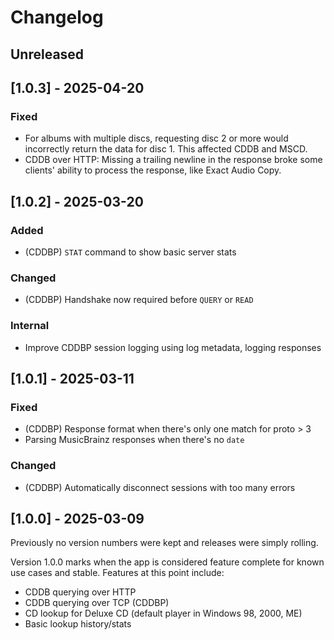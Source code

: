 # Changelog

<!--
Each new version should contain a heading with the version and release date.

Sub-headings should group changes by type. Types are:

* `Added`      - for new features.
* `Changed`    - for changes in existing functionality.
* `Deprecated` - for soon-to-be removed features.
* `Removed`    - for now removed features.
* `Fixed`      - for any bug fixes.
* `Security`   - in case of vulnerabilities.
-->


Unreleased
----------

[1.0.3] - 2025-04-20
--------------------

### Fixed

* For albums with multiple discs, requesting disc 2 or more would incorrectly
  return the data for disc 1. This affected CDDB and MSCD.
* CDDB over HTTP: Missing a trailing newline in the response broke some clients'
  ability to process the response, like Exact Audio Copy.

[1.0.2] - 2025-03-20
--------------------

### Added

* (CDDBP) `STAT` command to show basic server stats

### Changed

* (CDDBP) Handshake now required before `QUERY` or `READ`

### Internal

* Improve CDDBP session logging using log metadata, logging responses

[1.0.1] - 2025-03-11
--------------------

### Fixed

* (CDDBP) Response format when there's only one match for proto > 3
* Parsing MusicBrainz responses when there's no `date`

### Changed

* (CDDBP) Automatically disconnect sessions with too many errors

[1.0.0] - 2025-03-09
--------------------

Previously no version numbers were kept and releases were simply rolling.

Version 1.0.0 marks when the app is considered feature complete for known use cases
and stable. Features at this point include:

* CDDB querying over HTTP
* CDDB querying over TCP (CDDBP)
* CD lookup for Deluxe CD (default player in Windows 98, 2000, ME)
* Basic lookup history/stats
